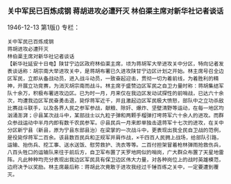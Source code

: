 ### 关中军民已百炼成钢  蒋胡进攻必遭歼灭  林伯渠主席对新华社记者谈话

1946-12-13
第1版()
专栏：

    关中军民已百炼成钢
    蒋胡进攻必遭歼灭
    林伯渠主席对新华社记者谈话
    【新华社延安十日电】陕甘宁边区政府林伯渠主席，顷为蒋胡军大举进攻关中分区，特向记者发表谈话称：胡宗南大举进攻关中，是蒋胡布署已久进攻陕甘宁边区计划之开始。林主席号召全边区军民，立即从备战动员，进入战斗动员，一致奋起迎击，贯彻一切为着前线，为着胜利的精神，开展立功竞赛，为消灭胡宗南而战斗。林主席于盛赞边区军民之自卫力量时称：蒋胡集结军队十余万，积极布署进攻边区。已为时一月，月来仅在我边区发动试探性的前哨战，已达六十余次，均遭我边区军民奋勇击退，毙俘蒋军近千，并且激起边区军民极大愤怒，部队中之立功杀敌比赛战斗联手，以及各界人民之参军参战，献粮、除奸、爆炸、坚壁清野等运动，在每一地区均汹涌澎湃；＠县某次战斗中，某部战士以九粒子弹和两颗手榴弹打垮蒋军六十余人的进攻。而群众参战运动中半月内即有数千农民参军。＠县民兵一月来即单独击退蒋军十七次的进攻，在关中分区新宁县（新县，原为宁县东部县治）在梁掌的一次战斗中，更表现出我全民自卫战的范例，是役毙俘蒋军二百余。该县数百民兵和正规军并肩作战，×千四百人民拥上战场，给部队引路，运输、抬伤兵、挖工事、送水送饭、慰劳救护、洗衣等等。二百付担架冒着枪林弹雨抢救伤兵，八百头牲口的运输队来往于前后方，自卫军布置了天罗地网似的哨岗，广大群众布置了天星地雷阵。凡此种种均充分表现出我边区军民具有保卫边区伟大力量，对各种岗位上的战时英雄模范，边府决予以奖励。林主席最后称：蒋胡此次竟敢于进攻我经过千锤百练之关中，一定要遭到覆灭。
